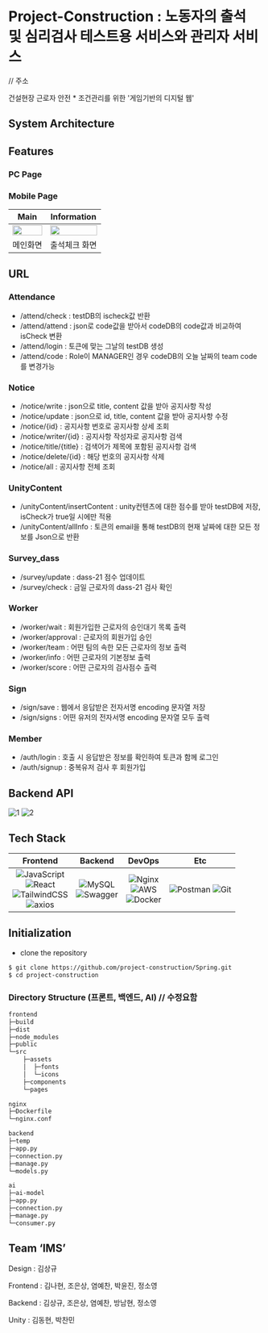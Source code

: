 # Project-Construction : 노동자의 출석 및 심리검사 테스트용 서비스와 관리자 서비스

// 주소

건설현장 근로자 안전 * 조건관리를 위한 '게임기반의 디지털 웹'



## System Architecture


## Features

### PC Page

### Mobile Page

**Main**|**Information**
-----|-----
<img src = "https://github.com/project-construction/Spring/assets/37824506/1ed1ff55-ad51-46b9-880a-8b5ec6327e2e" width="100%">|<img src = "https://github.com/project-construction/Spring/assets/37824506/c6b0a36b-11d7-4dd5-9723-38771ed826e7" width="100%">
메인화면|출석체크 화면

## URL

### Attendance
  - /attend/check : testDB의 ischeck값 반환
  - /attend/attend : json로 code값을 받아서 codeDB의 code값과 비교하여 isCheck 변환
  - /attend/login : 토큰에 맞는 그날의 testDB 생성
  - /attend/code : Role이 MANAGER인 경우 codeDB의 오늘 날짜의 team code를 변경가능

### Notice
  - /notice/write : json으로 title, content 값을 받아 공지사항 작성
  - /notice/update : json으로 id, title, content 값을 받아 공지사항 수정
  - /notice/{id} : 공지사항 번호로 공지사항 상세 조회
  - /notice/writer/{id} : 공지사항 작성자로 공지사항 검색
  - /notice/title/{title} : 검색어가 제목에 포함된 공지사항 검색
  - /notice/delete/{id} : 해당 번호의 공지사항 삭제
  - /notice/all : 공지사항 전체 조회
  
### UnityContent
  - /unityContent/insertContent : unity컨텐츠에 대한 점수를 받아 testDB에 저장, isCheck가 true일 시에만 적용
  - /unityContent/allInfo : 토큰의 email을 통해 testDB의 현재 날짜에 대한 모든 정보를 Json으로 반환
  
### Survey_dass
  - /survey/update : dass-21 점수 업데이트
  - /survey/check : 금일 근로자의 dass-21 검사 확인

### Worker
  - /worker/wait : 회원가입한 근로자의 승인대기 목록 출력
  - /worker/approval : 근로자의 회원가입 승인
  - /worker/team : 어떤 팀의 속한 모든 근로자의 정보 출력
  - /worker/info : 어떤 근로자의 기본정보 출력
  - /worker/score : 어떤 근로자의 검사점수 출력

### Sign
  - /sign/save : 웹에서 응답받은 전자서명 encoding 문자열 저장
  - /sign/signs : 어떤 유저의 전자서명 encoding 문자열 모두 출력

### Member 
  - /auth/login : 호출 시 응답받은 정보를 확인하여 토큰과 함께 로그인
  - /auth/signup : 중복유저 검사 후 회원가입


## Backend API

![1](https://github.com/project-construction/Spring/assets/37824506/87bdbfbd-8999-4071-9077-7486ad5d0426)
![2](https://github.com/project-construction/Spring/assets/37824506/a60c2478-4540-4263-8875-2f2ef4015adf)


## Tech Stack

|Frontend|Backend|DevOps|Etc|
|:------:|:---:|:---:|:---:|
|![JavaScript](https://img.shields.io/badge/javascript-%23323330.svg?style=for-the-badge&logo=javascript&logoColor=%23F7DF1E)<br>![React](https://img.shields.io/badge/react-%2320232a.svg?style=for-the-badge&logo=react&logoColor=%2361DAFB)<br>![TailwindCSS](https://img.shields.io/badge/TailwindCSS-06B6D4?&style=for-the-badge&logo=TailwindCSS&logoColor=white)<br>![axios](https://img.shields.io/badge/axios-0.27.2-661ddf.svg?)|![MySQL](https://img.shields.io/badge/mysql-%2300f.svg?style=for-the-badge&logo=mysql&logoColor=white)<br>![Swagger](https://img.shields.io/badge/Swagger-85EA2D.svg?style=for-the-badge&logo=Swagger&logoColor=white)</br>|![Nginx](https://img.shields.io/badge/nginx-%23009639.svg?style=for-the-badge&logo=nginx&logoColor=white)<br>![AWS](https://img.shields.io/badge/AWS-%23FF9900.svg?style=for-the-badge&logo=amazon-aws&logoColor=white)<br>![Docker](https://img.shields.io/badge/docker-F9AB00.svg?style=for-the-badge&logo=docker&logoColor=white)|![Postman](https://img.shields.io/badge/Postman-FF6C37?style=for-the-badge&logo=Postman&logoColor=white) ![Git](https://img.shields.io/badge/Git-F05032?style=for-the-badge&logo=Git&logoColor=white)<br>


## **Initialization**
- clone the repository

```bash
$ git clone https://github.com/project-construction/Spring.git
$ cd project-construction
```


### Directory Structure (프론트, 백엔드, AI)   // 수정요함

```bash
frontend
├─build
├─dist
├─node_modules
├─public
└─src
    ├─assets
    │  ├─fonts
    │  └─icons
    ├─components
    └─pages

nginx
├─Dockerfile
└─nginx.conf

backend
├─temp
├─app.py
├─connection.py
├─manage.py
└─models.py

ai
├─ai-model
├─app.py
├─connection.py
├─manage.py
└─consumer.py
```

## Team ‘IMS’

Design : 김상규

Frontend : 김나현, 조은상, 염예찬, 박윤진, 정소영

Backend : 김상규, 조은상, 염예찬, 방남현, 정소영

Unity : 김동현, 박찬민
